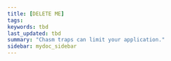```yaml
---
title: [DELETE ME]
tags:
keywords: tbd
last_updated: tbd
summary: "Chasm traps can limit your application."
sidebar: mydoc_sidebar
---
```

